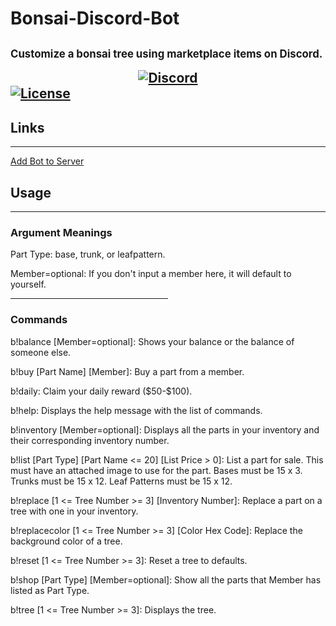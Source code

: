 <h1>Bonsai-Discord-Bot<h2>
<p style="font-size:0.8em;">Customize a bonsai tree using marketplace items on Discord.</p>

<div align="center">
    <a href="https://discord.gg/DjJAhNG">
        <img src="https://discordapp.com/api/guilds/753416400319545374/widget.png?style=banner2" alt="Discord"/>
    </a>
</div>

<a href="https://github.com/xCloudzx/Bonsai-Discord-Bot/blob/master/LICENSE">
    <img src="https://img.shields.io/badge/license-MIT-green?style=for-the-badge" alt="License"/>
</a>

<h2>Links</h2>
<hr>
<a href="https://discord.com/api/oauth2/authorize?client_id=743898864926589029&permissions=8192&scope=bot">Add Bot to Server</a>

<h2>Usage</h2>
<hr>
<h3>Argument Meanings</h3>
<p>Part Type: base, trunk, or leafpattern.</p>
<p>Member=optional: If you don't input a member here, it will default to yourself.</p>
<hr width="50%" align="left">
<h3>Commands</h3>
<p>b!balance [Member=optional]: Shows your balance or the balance of someone else.<p>
<p>b!buy [Part Name] [Member]: Buy a part from a member.</p>
<p>b!daily: Claim your daily reward ($50-$100).</p>
<p>b!help: Displays the help message with the list of commands.</p>
<p>b!inventory [Member=optional]: Displays all the parts in your inventory and their corresponding inventory number.</p>
<p>b!list [Part Type] [Part Name <= 20] [List Price > 0]: List a part for sale. This must have an attached image to use for the part. Bases must be 15 x 3. Trunks must be 15 x 12. Leaf Patterns must be 15 x 12.</p>
<p>b!replace [1 <= Tree Number >= 3] [Inventory Number]: Replace a part on a tree with one in your inventory.</p>
<p>b!replacecolor [1 <= Tree Number >= 3] [Color Hex Code]: Replace the background color of a tree.</p>
<p>b!reset [1 <= Tree Number >= 3]: Reset a tree to defaults.</p>
<p>b!shop [Part Type] [Member=optional]: Show all the parts that Member has listed as Part Type.</p>
<p>b!tree [1 <= Tree Number >= 3]: Displays the tree.</p>
